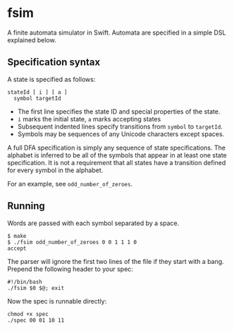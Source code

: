 # fsim

A finite automata simulator in Swift. Automata are specified in a simple DSL explained below.


## Specification syntax

A state is specified as follows:

```
stateId [ i ] [ a ]
  symbol targetId
```

* The first line specifies the state ID and special properties of the state.
* `i` marks the initial state, `a` marks accepting states
* Subsequent indented lines specify transitions from `symbol` to `targetId`.
* Symbols may be sequences of any Unicode characters except spaces.

A full DFA specification is simply any sequence of state specifications. The alphabet is inferred to be all of the symbols that appear in at least one state specification. It is not a requirement that all states have a transition defined for every symbol in the alphabet.

For an example, see `odd_number_of_zeroes`.


## Running

Words are passed with each symbol separated by a space.

```
$ make
$ ./fsim odd_number_of_zeroes 0 0 1 1 1 0
accept
```

The parser will ignore the first two lines of the file if they start with a bang. Prepend the following header to your spec:

```
#!/bin/bash
./fsim $0 $@; exit 
```

Now the spec is runnable directly: 

```
chmod +x spec
./spec 00 01 10 11
```

